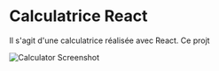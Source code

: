 # Calculatrice React

Il s'agit d'une calculatrice réalisée avec React. Ce projt


![Calculator Screenshot](https://i.imgur.com/O3CKScM.gif)